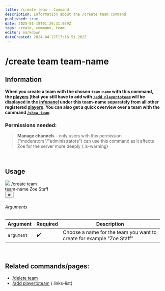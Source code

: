 ```yaml
---
title: /create team - Command
description: Information about the /create team command
published: true
date: 2025-01-19T01:29:31.079Z
tags: create, command, team
editor: markdown
dateCreated: 2024-04-22T17:16:51.262Z
---
```


# /create team team-name
## Information
**When you create a team with the chosen `team-name` with this command, the [players](/en/terms/player) (that you still have to add with [`/add playertoteam`](/en/commands/team/addplayer) will be displayed in the  [infopanel](/en/features/infochannel) under this team-name separately from all other registered [players](/en/terms/player). You can also get a quick overview over a team with the command [`/show team`](/en/commands/team/show).**
<br>

### Permissions needed:
>**Manage channels** - only users with this permission ("moderators"/"administrators") can use this command as it affects Zoe for the server more deeply {.is-warning}

<br>

## Usage
<div class="discord-preview">
    <div class="dcp-chatbar">
        <img src="https://zoe-discord-bot.ch/img/favicon.ico" class="dcp-avatar">
        <span class="dcp-command">/create team</span>
        <div class="dcp-args">
            <div class="dcp-arg">
                <span class="dcp-arg-label">team-name</span>
                <span class="dcp-arg-value">Zoe Staff</span>
            </div>
        </div>
        <button class="dcp-send-btn">&#10148;</button> 
    </div>
</div>

###### Arguments
| Argument | Required | Description |
|----------|----------|-------------|
| `argument` | :heavy_check_mark: | Choose a name for the team you want to create for example "Zoe Staff" |
<br>

## Related commands/pages:
-   [/delete team](/en/commands/team/delete)
-   [/add playertoteam](/en/commands/team/addplayer)
{.links-list}